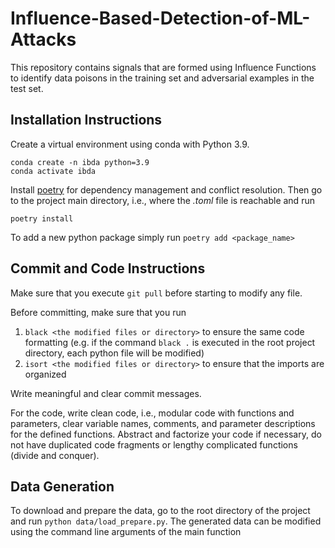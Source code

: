 # Influence-Based-Detection-of-ML-Attacks

This repository contains signals that are formed using Influence Functions to identify data poisons in the training set and adversarial examples in the test set.

## Installation Instructions

Create a virtual environment using conda with Python 3.9.
```
conda create -n ibda python=3.9
conda activate ibda
```
Install [poetry](https://python-poetry.org/docs/) for dependency management and conflict resolution. Then go to the project main directory, i.e., where the *.toml* file is reachable and run
```
poetry install
```
To add a new python package simply run `poetry add <package_name>`

## Commit and Code Instructions 

Make sure that you execute `git pull` before starting to modify any file.

Before committing, make sure that you run 
1. `black <the modified files or directory>` to ensure the same code formatting (e.g. if the command `black .` is executed in the root project directory, each python file will be modified)
2. `isort <the modified files or directory>` to ensure that the imports are organized

Write meaningful and clear commit messages.

For the code, write clean code, i.e., modular code with functions and parameters, clear variable names, comments, and parameter descriptions for the defined functions.
Abstract and factorize your code if necessary, do not have duplicated code fragments or lengthy complicated functions (divide and conquer).

## Data Generation

To download and prepare the data, go to the root directory of the project and run `python data/load_prepare.py`.
The generated data can be modified using the command line arguments of the main function
